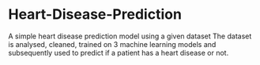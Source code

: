 # Heart-Disease-Prediction
A simple heart disease prediction model using a given dataset
The dataset is analysed, cleaned, trained on 3 machine learning models and subsequently used to predict if a patient has a heart disease or not.
